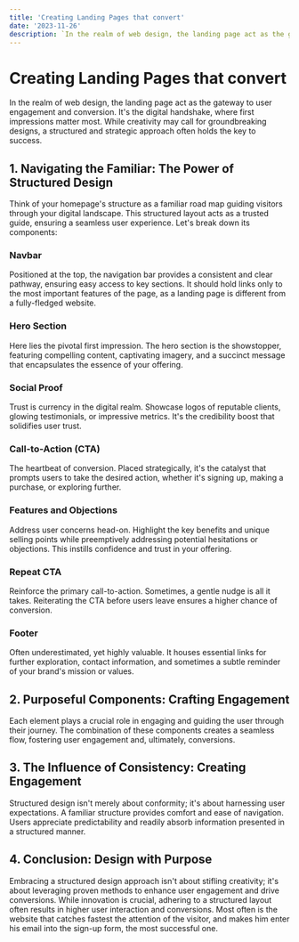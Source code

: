```yaml
---
title: 'Creating Landing Pages that convert'
date: '2023-11-26'
description: `In the realm of web design, the landing page act as the gateway to user engagement and conversion. It's the digital handshake, where first impressions matter most. Explore the steps need to create a successful landing page.`
---
```


# Creating Landing Pages that convert

In the realm of web design, the landing page act as the gateway to user engagement and conversion. It's the digital handshake, where first impressions matter most. While creativity may call for groundbreaking designs, a structured and strategic approach often holds the key to success.

## 1. Navigating the Familiar: The Power of Structured Design

Think of your homepage's structure as a familiar road map guiding visitors through your digital landscape. This structured layout acts as a trusted guide, ensuring a seamless user experience. Let's break down its components:

### Navbar

Positioned at the top, the navigation bar provides a consistent and clear pathway, ensuring easy access to key sections. It should hold links only to the most important features of the page, as a landing page is different from a fully-fledged website.

### Hero Section

Here lies the pivotal first impression. The hero section is the showstopper, featuring compelling content, captivating imagery, and a succinct message that encapsulates the essence of your offering.

### Social Proof

Trust is currency in the digital realm. Showcase logos of reputable clients, glowing testimonials, or impressive metrics. It's the credibility boost that solidifies user trust.

### Call-to-Action (CTA)

The heartbeat of conversion. Placed strategically, it's the catalyst that prompts users to take the desired action, whether it's signing up, making a purchase, or exploring further.

### Features and Objections

Address user concerns head-on. Highlight the key benefits and unique selling points while preemptively addressing potential hesitations or objections. This instills confidence and trust in your offering.

### Repeat CTA

Reinforce the primary call-to-action. Sometimes, a gentle nudge is all it takes. Reiterating the CTA before users leave ensures a higher chance of conversion.

### Footer

Often underestimated, yet highly valuable. It houses essential links for further exploration, contact information, and sometimes a subtle reminder of your brand's mission or values.

## 2. Purposeful Components: Crafting Engagement

Each element plays a crucial role in engaging and guiding the user through their journey. The combination of these components creates a seamless flow, fostering user engagement and, ultimately, conversions.

## 3. The Influence of Consistency: Creating Engagement

Structured design isn't merely about conformity; it's about harnessing user expectations. A familiar structure provides comfort and ease of navigation. Users appreciate predictability and readily absorb information presented in a structured manner.

## 4. Conclusion: Design with Purpose

Embracing a structured design approach isn't about stifling creativity; it's about leveraging proven methods to enhance user engagement and drive conversions. While innovation is crucial, adhering to a structured layout often results in higher user interaction and conversions. Most often is the website that catches fastest the attention of the visitor, and makes him enter his email into the sign-up form, the most successful one.
